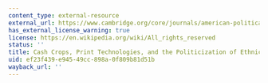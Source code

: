 ```yaml
---
content_type: external-resource
external_url: https://www.cambridge.org/core/journals/american-political-science-review/article/cash-crops-print-technologies-and-the-politicization-of-ethnicity-in-africa/847987F47DD0BAB3BE5EC01AF780DE24
has_external_license_warning: true
license: https://en.wikipedia.org/wiki/All_rights_reserved
status: ''
title: Cash Crops, Print Technologies, and the Politicization of Ethnicity in Africa
uid: ef23f439-e945-49cc-898a-0f809b81d51b
wayback_url: ''
---
```

